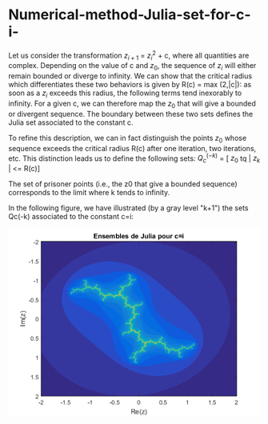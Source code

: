 # Numerical-method-Julia-set-for-c-i-


Let us consider the transformation $z_{i+1}$ = $z_i^2$ + c, where all quantities are complex.
Depending on the value of c and $z_0$, the sequence of $z_i$ will either remain bounded or diverge to infinity. We can show that the critical radius which differentiates these two behaviors is given by R(c) = max (2,|c|): as soon as a $z_i$ exceeds this radius, the following terms tend inexorably to infinity. For a given c, we can therefore map the $z_0$ that will give a bounded or divergent sequence. The boundary between these two sets defines the Julia set associated to the constant c.

To refine this description, we can in fact distinguish the points $z_0$ whose sequence exceeds the critical radius R(c) after one iteration, two iterations, etc. This distinction leads us to define the following sets: $Q_c^{(-k)}$ = [ $z_0$ tq | $z_k$ | <= R(c)]

The set of prisoner points (i.e., the z0 that give a bounded sequence) corresponds to the limit where k tends to infinity.

In the following figure, we have illustrated (by a gray level "k+1") the sets Qc(-k) associated to the constant c=i:


<p align="center">
<img src="https://github.com/gipi333/Numerical-method-Julia-set-for-c-i-/blob/main/Julia_set_c_equal_i.png">
</p>
